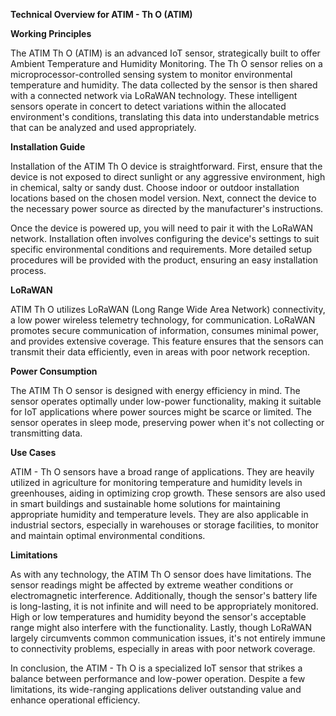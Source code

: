 **Technical Overview for ATIM - Th O (ATIM)** 

**Working Principles**

The ATIM Th O (ATIM) is an advanced IoT sensor, strategically built to offer Ambient Temperature and Humidity Monitoring. The Th O sensor relies on a microprocessor-controlled sensing system to monitor environmental temperature and humidity. The data collected by the sensor is then shared with a connected network via LoRaWAN technology. These intelligent sensors operate in concert to detect variations within the allocated environment's conditions, translating this data into understandable metrics that can be analyzed and used appropriately.

**Installation Guide**

Installation of the ATIM Th O device is straightforward. First, ensure that the device is not exposed to direct sunlight or any aggressive environment, high in chemical, salty or sandy dust. Choose indoor or outdoor installation locations based on the chosen model version. Next, connect the device to the necessary power source as directed by the manufacturer's instructions.

Once the device is powered up, you will need to pair it with the LoRaWAN network. Installation often involves configuring the device's settings to suit specific environmental conditions and requirements. More detailed setup procedures will be provided with the product, ensuring an easy installation process.

**LoRaWAN**

ATIM Th O utilizes LoRaWAN (Long Range Wide Area Network) connectivity, a low power wireless telemetry technology, for communication. LoRaWAN promotes secure communication of information, consumes minimal power, and provides extensive coverage. This feature ensures that the sensors can transmit their data efficiently, even in areas with poor network reception. 

**Power Consumption**

The ATIM Th O sensor is designed with energy efficiency in mind. The sensor operates optimally under low-power functionality, making it suitable for IoT applications where power sources might be scarce or limited. The sensor operates in sleep mode, preserving power when it's not collecting or transmitting data. 

**Use Cases**

ATIM - Th O sensors have a broad range of applications. They are heavily utilized in agriculture for monitoring temperature and humidity levels in greenhouses, aiding in optimizing crop growth. These sensors are also used in smart buildings and sustainable home solutions for maintaining appropriate humidity and temperature levels. They are also applicable in industrial sectors, especially in warehouses or storage facilities, to monitor and maintain optimal environmental conditions.

**Limitations**

As with any technology, the ATIM Th O sensor does have limitations. The sensor readings might be affected by extreme weather conditions or electromagnetic interference. Additionally, though the sensor's battery life is long-lasting, it is not infinite and will need to be appropriately monitored. High or low temperatures and humidity beyond the sensor's acceptable range might also interfere with the functionality. Lastly, though LoRaWAN largely circumvents common communication issues, it's not entirely immune to connectivity problems, especially in areas with poor network coverage. 

In conclusion, the ATIM - Th O is a specialized IoT sensor that strikes a balance between performance and low-power operation. Despite a few limitations, its wide-ranging applications deliver outstanding value and enhance operational efficiency.
